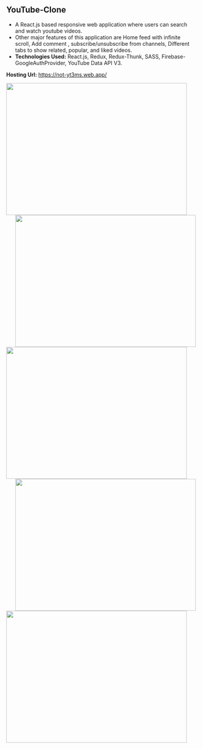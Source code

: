 <h2>YouTube-Clone</h2>

<ul>
  <li> A React.js based responsive web application where users can search and watch youtube videos.</li>
  <li>Other major features of this application are Home feed with infinite scroll, Add comment , subscribe/unsubscribe from channels, Different tabs to show related, popular, and liked videos. </li>
  <li><strong>Technologies Used:</strong> React.js, Redux, Redux-Thunk, SASS, Firebase- GoogleAuthProvider, YouTube Data API V3.
</ul>

<strong>Hosting Url:</strong>  https://not-yt3ms.web.app/

<a href="url"><img src="https://user-images.githubusercontent.com/54434689/129330268-827b6d63-f871-4c21-91c3-88960f43bf4a.png" align="left" height="350" width="480" ></a>
<a href="url"><img src="https://user-images.githubusercontent.com/54434689/129329076-9beec03a-de17-46c0-9c5d-ce9a5f60b51b.png" align="right" height="350" width="480" ></a>
<br><br>
<a href="url"><img src="https://user-images.githubusercontent.com/54434689/129329288-68281b22-da2c-4242-89fd-6d463c7cf67c.png" align="left" height="350" width="480" ></a>
<a href="url"><img src="https://user-images.githubusercontent.com/54434689/129329462-37bc653c-9827-4acb-8ce1-9dd37d9a3b80.png" align ="right" height="350" width="480" ></a>
<br><br>
<a href="url"><img src="https://user-images.githubusercontent.com/54434689/129330009-500da3e0-d89b-46f1-b986-68837a38e98b.png" align ="left" height="350" width="480" ></a>






